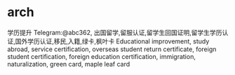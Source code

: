 # arch
学历提升 Telegram:@abc362, 出国留学,留服认证,留学生回国证明,留学生学历认证,国外学历认证,移民,入籍,绿卡,枫叶卡 Educational improvement, study abroad, service certification, overseas student return certificate, foreign student certification, foreign education certification, immigration, naturalization, green card, maple leaf card
